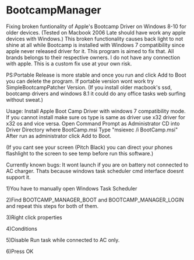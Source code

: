 # BootcampManager
Fixing broken funtionality of Apple's Bootcamp Driver on Windows 8-10 for older devices. (Tested on Macbook 2006 Late should have work any apple devices with Windows.) This broken functionality causes back light to not shine at all while Bootcamp is installed with Windows 7 compatibility since apple never released driver for it. This program is aimed to fix that. All brands belongs to their respective owners. I do not have any connection with apple. This is a custom fix use at your own risk. 

PS:Portable Release is more stable and once you run and click Add to Boot you can delete the program.
If portable version wont work try SimpleBootcampPatcher Version.
(If you install older macbook's ssd, bootcamp drivers and windows 8.1 it could do any office tasks web surfing without sweat.)

Usage:
Install Apple Boot Camp Driver with windows 7 compatibility mode.
If you cannot install make sure os type is same as driver use x32 driver for x32 os and vice versa. 
Open Command Prompt as Administrator
CD into Driver Directory where BootCamp.msi
Type  "msiexec /i BootCamp.msi"
After run as administrator click Add to Boot.

(If you cant see your screen (Pitch Black) you can direct your phones flashlight to the screen to see temp before run this software.)

Currently known bugs: It wont launch if you are on battery not connected to AC charger. Thats because windows task scheduler cmd interface doesnt support it.
 
1)You have to manually open Windows Task Scheduler

2)Find BOOTCAMP_MANAGER_BOOT and BOOTCAMP_MANAGER_LOGIN and repeat this steps for both of them.

3)Right click properties

4)Conditions

5)Disable Run task while connected to AC only.

6)Press OK

